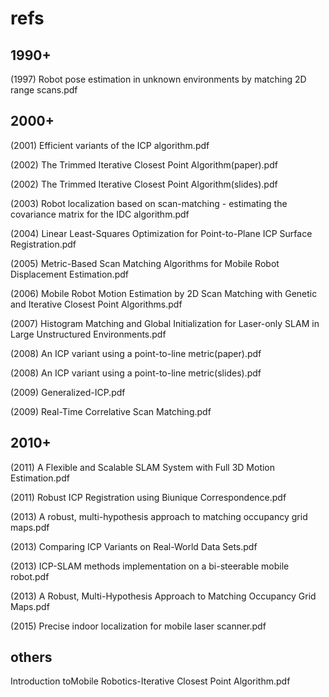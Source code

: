 # refs

## 1990+

(1997) Robot pose estimation in unknown environments by matching 2D range scans.pdf

## 2000+

(2001) Efficient variants of the ICP algorithm.pdf

(2002) The Trimmed Iterative Closest Point Algorithm(paper).pdf

(2002) The Trimmed Iterative Closest Point Algorithm(slides).pdf

(2003) Robot localization based on scan-matching - estimating the covariance matrix for the IDC algorithm.pdf

(2004) Linear Least-Squares Optimization for Point-to-Plane ICP Surface Registration.pdf

(2005) Metric-Based Scan Matching Algorithms for Mobile Robot Displacement Estimation.pdf

(2006) Mobile Robot Motion Estimation by 2D Scan Matching with Genetic and Iterative Closest Point Algorithms.pdf

(2007) Histogram Matching and Global Initialization for Laser-only SLAM in Large Unstructured Environments.pdf

(2008) An ICP variant using a point-to-line metric(paper).pdf

(2008) An ICP variant using a point-to-line metric(slides).pdf

(2009) Generalized-ICP.pdf

(2009) Real-Time Correlative Scan Matching.pdf

## 2010+

(2011) A Flexible and Scalable SLAM System with Full 3D Motion Estimation.pdf

(2011) Robust ICP Registration using Biunique Correspondence.pdf

(2013) A robust, multi-hypothesis approach to matching occupancy grid maps.pdf

(2013) Comparing ICP Variants on Real-World Data Sets.pdf

(2013) ICP-SLAM methods implementation on a bi-steerable mobile robot.pdf

(2013) A Robust, Multi-Hypothesis Approach to Matching Occupancy Grid Maps.pdf

(2015) Precise indoor localization for mobile laser scanner.pdf

## others

Introduction toMobile Robotics-Iterative Closest Point Algorithm.pdf